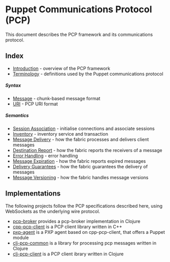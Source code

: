 Puppet Communications Protocol (PCP)
===

This document describes the PCP framework and its communications protocol.

Index
----

- [Introduction][10] - overview of the PCP framework
- [Terminology][11] - definitions used by the Puppet communications protocol

##### Syntax
- [Message][20] - chunk-based message format
- [URI][21] - PCP URI format

##### Semantics
- [Session Association][31] - initialise connections and associate sessions
- [Inventory][32] - inventory service and transaction
- [Message Delivery][33] - how the fabric processes and delivers client messages
- [Destination Report][34] - how the fabric reports the receivers of a message
- [Error Handling][35] - error handling
- [Message Expiration][36] - how the fabric reports expired messages
- [Delivery Guarantees][37] - how the fabric guarantees the delivery of messages
- [Message Versioning][38] - how the fabric handles message versions

Implementations
----

The following projects follow the PCP specifications described here, using
WebSockets as the underlying wire protocol.

 - [pcp-broker][41] provides a pcp-broker implementation in Clojure
 - [cpp-pcp-client][42] is a PCP client library written in C++
 - [pxp-agent][43] is a PXP agent based on cpp-pcp-client, that offers a Puppet module
 - [clj-pcp-common][44] is a library for processing pcp messages written in
 Clojure
 - [clj-pcp-client][45] is a PCP client ibrary written in Clojure

[10]: intro.md
[11]: terminology.md
[12]: wire_protocol.md
[20]: message.md
[21]: uri.md
[31]: association.md
[32]: inventory.md
[33]: delivery.md
[34]: destination_report.md
[35]: error_handling.md
[36]: ttl_expired.md
[37]: delivery_guarantees.md
[38]: versioning.md
[41]: https://github.com/puppetlabs/pcp-broker
[42]: https://github.com/puppetlabs/cpp-pcp-client
[43]: https://github.com/puppetlabs/pxp-agent
[44]: https://github.com/puppetlabs/clj-pcp-common
[45]: https://github.com/puppetlabs/clj-pcp-client
